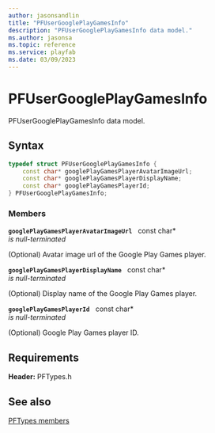 ```yaml
---
author: jasonsandlin
title: "PFUserGooglePlayGamesInfo"
description: "PFUserGooglePlayGamesInfo data model."
ms.author: jasonsa
ms.topic: reference
ms.service: playfab
ms.date: 03/09/2023
---
```


# PFUserGooglePlayGamesInfo  

PFUserGooglePlayGamesInfo data model.  

## Syntax  
  
```cpp
typedef struct PFUserGooglePlayGamesInfo {  
    const char* googlePlayGamesPlayerAvatarImageUrl;  
    const char* googlePlayGamesPlayerDisplayName;  
    const char* googlePlayGamesPlayerId;  
} PFUserGooglePlayGamesInfo;  
```
  
### Members  
  
**`googlePlayGamesPlayerAvatarImageUrl`** &nbsp; const char*  
*is null-terminated*  
  
(Optional) Avatar image url of the Google Play Games player.
  
**`googlePlayGamesPlayerDisplayName`** &nbsp; const char*  
*is null-terminated*  
  
(Optional) Display name of the Google Play Games player.
  
**`googlePlayGamesPlayerId`** &nbsp; const char*  
*is null-terminated*  
  
(Optional) Google Play Games player ID.
  
  
## Requirements  
  
**Header:** PFTypes.h
  
## See also  
[PFTypes members](../pftypes_members.md)  

  
  
